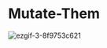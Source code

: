 # Mutate-Them
![ezgif-3-8f9753c621](https://user-images.githubusercontent.com/79354570/197384840-00b931ef-404d-4e75-988b-a2f8ac17bbd3.gif)
